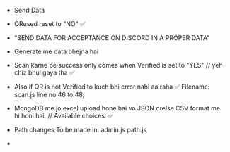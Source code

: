 - Send Data 
- QRused reset to "NO" ✅
- "SEND DATA FOR ACCEPTANCE ON DISCORD IN A PROPER DATA"
- Generate me data bhejna hai 
- Scan karne pe success only comes when Verified is set to "YES" // yeh chiz bhul gaya tha ✅
- Also if QR is not Verified to kuch bhi error nahi aa raha ✅
   Filename: scan.js line no 46 to 48;
- MongoDB me jo excel upload hone hai vo JSON orelse CSV format me hi honi hai. // Available choices. ✅


- Path changes To be made in: 
admin.js 
path.js


- 
